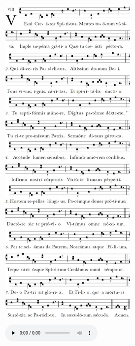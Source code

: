 ![](images/veni-creator-spiritus-score.jpg)

<audio src="https://storage.googleapis.com/kyriale/18-veni-creator-spiritus-.m4a" controls="controls" preload="none"></audio>
